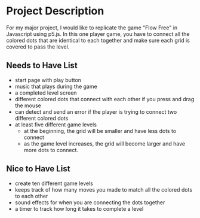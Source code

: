 # Project Description

For my major project, I would like to replicate the game "Flow Free" in Javascript using p5.js. 
In this one player game, you have to connect all the colored dots that are identical to each together and make sure each grid is covered to pass the level. 


## Needs to Have List 

- start page with play button
- music that plays during the game
- a completed level screen
- different colored dots that connect with each other if you press and drag the mouse
- can detect and send an error if the player is trying to connect two different colored dots
- at least five different game levels
    - at the beginning, the grid will be smaller and have less dots to connect
    - as the game level increases, the grid will become larger and have more dots to connect.

## Nice to Have List

- create ten different game levels
- keeps track of how many moves you made to match all the colored dots to each other
- sound effects for when you are connecting the dots together
- a timer to track how long it takes to complete a level